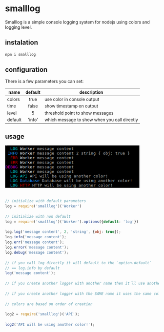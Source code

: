 # smalllog

Smalllog is a simple console logging system for nodejs using colors and logging level.

## instalation

```bash
npm i smalllog
```

## configuration

There is a few parameters you can set:

name   | default | description
----------|:--------:|-----------------------------------------
colors    | true    | use color in console output
time      | false   | show timestamp on output
level     | 5         | threshold point to show messages
default | 'info'   | which message to show when you call directly

## usage

![example](./example.png)

```javascript

// initialize with default parameters
log = require('smalllog')('Worker')

// initialize with non default
log = require('smalllog')('Worker').options({default: 'log'})

log.log('message content', 2, 'string', {obj: true});
log.info('message content');
log.err('message content');
log.error('message content');
log.debug('message content');

// if you call log directly it will default to the `option.default`
// == log.info by default
log('message content');

// if you create another logger with another name then it´ll use another color

// if you create another logger with the SAME name it uses the same color

// colors are based on order of creation

log2 = require('smalllog')('API');

log2('API will be using another color!');

```
